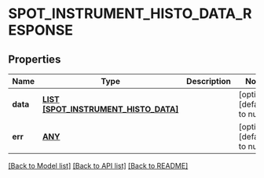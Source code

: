 # SPOT_INSTRUMENT_HISTO_DATA_RESPONSE

## Properties
Name | Type | Description | Notes
------------ | ------------- | ------------- | -------------
**data** | [**LIST [SPOT_INSTRUMENT_HISTO_DATA]**](SPOT_INSTRUMENT_HISTO_DATA.md) |  | [optional] [default to null]
**err** | [**ANY**](.md) |  | [optional] [default to null]

[[Back to Model list]](../README.md#documentation-for-models) [[Back to API list]](../README.md#documentation-for-api-endpoints) [[Back to README]](../README.md)


